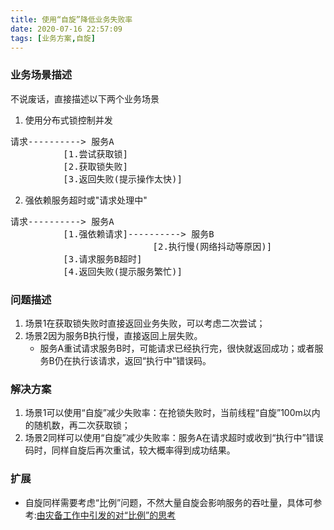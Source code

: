 ```yaml
---
title: 使用“自旋”降低业务失败率
date: 2020-07-16 22:57:09
tags: [业务方案,自旋]
---
```


### 业务场景描述

不说废话，直接描述以下两个业务场景

1. 使用分布式锁控制并发
<pre>
请求----------> 服务A
          [1.尝试获取锁]
          [2.获取锁失败]
          [3.返回失败(提示操作太快)]
</pre>
2. 强依赖服务超时或"请求处理中"
<pre>
请求----------> 服务A
          [1.强依赖请求]----------> 服务B
                           [2.执行慢(网络抖动等原因)]
          [3.请求服务B超时]   
          [4.返回失败(提示服务繁忙)]
</pre>

### 问题描述
1. 场景1在获取锁失败时直接返回业务失败，可以考虑二次尝试；
2. 场景2因为服务B执行慢，直接返回上层失败。
	- 服务A重试请求服务B时，可能请求已经执行完，很快就返回成功；或者服务B仍在执行该请求，返回“执行中”错误码。

### 解决方案
1. 场景1可以使用“自旋”减少失败率：在抢锁失败时，当前线程“自旋”100m以内的随机数，再二次获取锁；
2. 场景2同样可以使用“自旋”减少失败率：服务A在请求超时或收到“执行中”错误码时，同样自旋后再次重试，较大概率得到成功结果。

###  扩展
+ 自旋同样需要考虑“比例”问题，不然大量自旋会影响服务的吞吐量，具体可参考:[由灾备工作中引发的对“比例”的思考](https://kingson4wu.github.io/2020/07/13/20200713-%E7%94%B1%E7%81%BE%E5%A4%87%E5%B7%A5%E4%BD%9C%E4%B8%AD%E5%BC%95%E5%8F%91%E7%9A%84%E5%AF%B9%E2%80%9C%E6%AF%94%E4%BE%8B%E2%80%9D%E7%9A%84%E6%80%9D%E8%80%83/)
